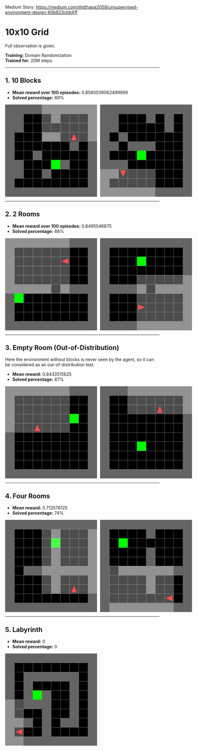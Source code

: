 Medium Story: https://medium.com/@dthapa2059/unsupervised-environment-design-60b623cbb41f

# 10x10 Grid

Full observation is given.  

**Training:** Domain Randomization  
**Trained for:** 20M steps  

---

## 1. 10 Blocks
- **Mean reward over 100 episodes:** 0.8560039062499999  
- **Solved percentage:** 89%  

<div style="display: flex; gap: 10px;">
  <img src="Notes/10_blocks.gif" width="300">
  <img src="Notes/10_blocks_1.gif" width="300">
</div>

---

## 2. 2 Rooms
- **Mean reward over 100 episodes:** 0.8495546875  
- **Solved percentage:** 88%  

<div style="display: flex; gap: 10px;">
  <img src="Notes/2_rooms.gif" width="300">
  <img src="Notes/2_rooms_2.gif" width="300">
</div>

---

## 3. Empty Room (Out-of-Distribution)
Here the environment without blocks is never seen by the agent, so it can be considered as an out-of-distribution test.  

- **Mean reward:** 0.8433515625  
- **Solved percentage:** 87%  

<div style="display: flex; gap: 10px;">
  <img src="Notes/empty_2.gif" width="300">
  <img src="Notes/empty.gif" width="300">
</div>

---

## 4. Four Rooms
- **Mean reward:** 0.712578125  
- **Solved percentage:** 74%  

<div style="display: flex; gap: 10px;">
  <img src="Notes/four_rooms.gif" width="300">
  <img src="Notes/four_rooms_1.gif" width="300">
</div>

---

## 5. Labyrinth
- **Mean reward:** 0  
- **Solved percentage:** 0  

<img src="Notes/mingle_mingle.gif" width="300">
